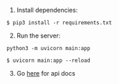 1. Install dependencies:

```
$ pip3 install -r requirements.txt
```

2. Run the server:

```
python3 -m uvicorn main:app
```
```
$ uvicorn main:app --reload
```

3. Go [here](127.0.0.1:8000/docs) for api docs
